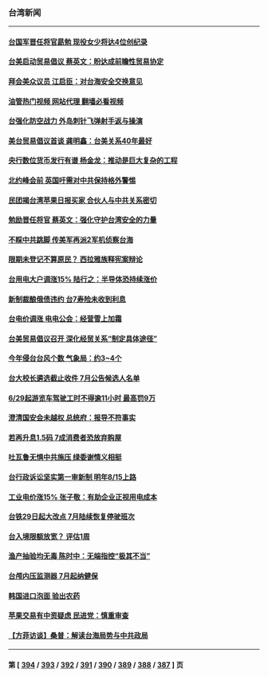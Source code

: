 ### 台湾新闻
---
#### [台国军晋任将官勗勉 现役女少将达4位创纪录](../../pages/ncid1349361/n13769874.md?06292045) 
#### [台美启动贸易倡议 蔡英文：盼达成前瞻性贸易协定](../../pages/ncid1349361/n13769941.md?06292045) 
#### [拜会美众议员 江启臣：对台海安全交换意见](../../pages/ncid1349361/n13769942.md?06292045) 
#### [油管热门视频 网站代理 翻墙必看视频](http://209.222.30.114:81/youtube.html?06292045)
#### [台强化防空战力 外岛刺针飞弹射手返与操演](../../pages/ncid1349361/n13769934.md?06292045) 
#### [美台贸易倡议首谈 龚明鑫：台美关系40年最好](../../pages/ncid1349361/n13769663.md?06292045) 
#### [央行数位货币发行有谱 杨金龙：推动是巨大复杂的工程](../../pages/ncid1349361/n13769714.md?06292045) 
#### [北约峰会前 英国吁需对中共保持格外警惕](../../pages/ncid1349361/n13769720.md?06292045) 
#### [民团揭台湾苹果日报买家 合伙人与中共关系密切](../../pages/ncid1349361/n13769264.md?06292045) 
#### [勉励晋任将官 蔡英文：强化守护台湾安全的力量](../../pages/ncid1349361/n13769334.md?06292045) 
#### [不睬中共跳脚 传美军再派2军机侦察台海](../../pages/ncid1349361/n13769305.md?06292045) 
#### [限期未登记不算原民？ 西拉雅族释宪案辩论](../../pages/ncid1349361/n13769367.md?06292045) 
#### [台用电大户调涨15% 陆行之：半导体恐持续涨价](../../pages/ncid1349361/n13769291.md?06292045) 
#### [新制裁酿俄债违约 台7寿险未收到利息](../../pages/ncid1349361/n13769286.md?06292045) 
#### [台电价调涨 电电公会：经营雪上加霜](../../pages/ncid1349361/n13769287.md?06292045) 
#### [台美贸易倡议召开 深化经贸关系“制定具体途径”](../../pages/ncid1349361/n13769345.md?06292045) 
#### [今年侵台台风个数 气象局：约3~4个](../../pages/ncid1349361/n13769370.md?06292045) 
#### [台大校长遴选截止收件 7月公告候选人名单](../../pages/ncid1349361/n13769369.md?06292045) 
#### [6/29起游览车驾驶工时不得逾11小时 最高罚9万](../../pages/ncid1349361/n13769365.md?06292045) 
#### [澄清国安会未越权 总统府：报导不符事实](../../pages/ncid1349361/n13769354.md?06292045) 
#### [若再升息1.5码 7成消费者恐放弃购屋](../../pages/ncid1349361/n13769351.md?06292045) 
#### [吐瓦鲁无惧中共施压 绿委谢情义相挺](../../pages/ncid1349361/n13769330.md?06292045) 
#### [台行政诉讼坚实第一审新制 明年8/15上路](../../pages/ncid1349361/n13769355.md?06292045) 
#### [工业电价涨15% 张子敬：有助企业正视用电成本](../../pages/ncid1349361/n13769223.md?06292045) 
#### [台铁29日起大改点 7月陆续恢复停驶班次](../../pages/ncid1349361/n13769358.md?06292045) 
#### [台入境限额放宽？ 评估1周](../../pages/ncid1349361/n13769307.md?06292045) 
#### [渔产抽验均无毒 陈时中：无端指控“极其不当”](../../pages/ncid1349361/n13769303.md?06292045) 
#### [台颅内压监测器 7月起纳健保](../../pages/ncid1349361/n13769311.md?06292045) 
#### [韩国进口泡面 验出农药](../../pages/ncid1349361/n13769312.md?06292045) 
#### [苹果交易有中资疑虑 民进党：慎重审查](../../pages/ncid1349361/n13769235.md?06292045) 
#### [【方菲访谈】桑普：解读台海局势与中共政局](../../pages/ncid1349361/n13769381.md?06292045) 

---
#### 第 [ [394](./394.md?06292045) / [393](./393.md?06292045) / [392](./392.md?06292045) / [391](./391.md?06292045) / [390](./390.md?06292045) / [389](./389.md?06292045) / [388](./388.md?06292045) / [387](./387.md?06292045) ] 页
